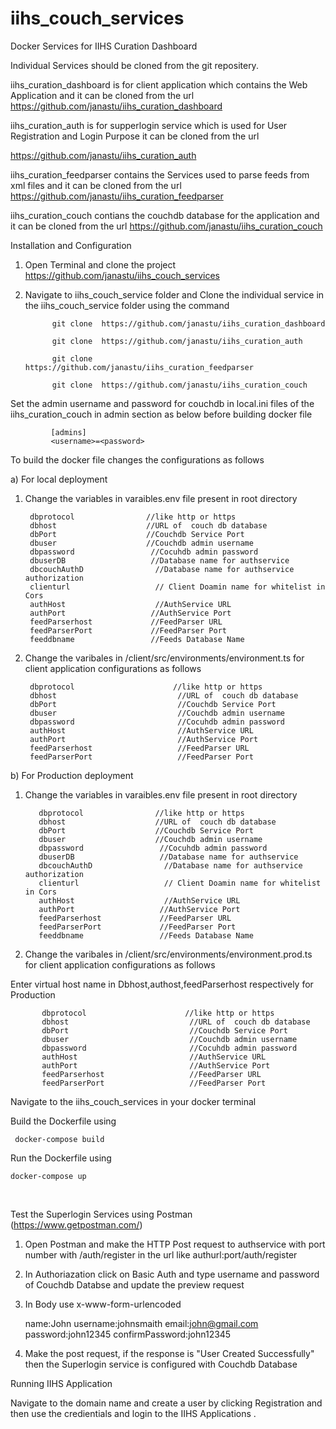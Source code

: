 # iihs_couch_services
Docker Services for IIHS Curation Dashboard

Individual Services should be cloned from the git repositery.

iihs_curation_dashboard is for client  application which contains the Web Application and it can be cloned from the url https://github.com/janastu/iihs_curation_dashboard


iihs_curation_auth is for supperlogin service which is used for User Registration and Login Purpose  it can be cloned from the url 

https://github.com/janastu/iihs_curation_auth

iihs_curation_feedparser  contains the Services used to parse feeds from xml files and it can be cloned from the url  https://github.com/janastu/iihs_curation_feedparser

iihs_curation_couch contians the couchdb database for the application and it can be cloned from the url https://github.com/janastu/iihs_curation_couch


Installation and Configuration

  1) Open Terminal and clone the project https://github.com/janastu/iihs_couch_services

  2) Navigate to iihs_couch_service folder and Clone the individual service in the iihs_couch_service folder using the command 
  
               git clone  https://github.com/janastu/iihs_curation_dashboard
          
               git clone  https://github.com/janastu/iihs_curation_auth
          
               git clone  https://github.com/janastu/iihs_curation_feedparser
           
               git clone  https://github.com/janastu/iihs_curation_couch
          
  
  
  Set the admin username and password for couchdb in local.ini files of the iihs_curation_couch  in admin section as below before building docker file
  
             [admins]
             <username>=<password>
 
 To build the docker file changes the configurations as follows

a) For local deployment


   1) Change the variables in varaibles.env file present in root directory 
   
           dbprotocol                //like http or https
           dbhost                    //URL of  couch db database 
           dbPort                    //Couchdb Service Port
           dbuser                    //Couchdb admin username                  
           dbpassword                 //Cocuhdb admin password
           dbuserDB                   //Database name for authservice
           dbcouchAuthD                //Database name for authservice authorization
           clienturl                   // Client Doamin name for whitelist in Cors  
           authHost                    //AuthService URL
           authPort                   //AuthService Port
           feedParserhost             //FeedParser URL
           feedParserPort             //FeedParser Port
           feeddbname                 //Feeds Database Name
          
 
  
   
   
   2) Change the varibales in /client/src/environments/environment.ts  for client application configurations
      as follows
      
           dbprotocol                      //like http or https
           dbhost                           //URL of  couch db database 
           dbPort                           //Couchdb Service Port
           dbuser                           //Couchdb admin username
           dbpassword                       //Cocuhdb admin password
           authHost                         //AuthService URL
           authPort                         //AuthService Port
           feedParserhost                   //FeedParser URL
           feedParserPort                   //FeedParser Port

 
 
b) For Production deployment

 1) Change the variables in varaibles.env file present in root directory 
   
           dbprotocol                //like http or https
           dbhost                    //URL of  couch db database 
           dbPort                    //Couchdb Service Port
           dbuser                    //Couchdb admin username                  
           dbpassword                 //Cocuhdb admin password
           dbuserDB                   //Database name for authservice
           dbcouchAuthD                //Database name for authservice authorization
           clienturl                   // Client Doamin name for whitelist in Cors  
           authHost                    //AuthService URL
           authPort                   //AuthService Port
           feedParserhost             //FeedParser URL
           feedParserPort             //FeedParser Port
           feeddbname                 //Feeds Database Name
   
   
   2) Change the varibales in /client/src/environments/environment.prod.ts  for client application configurations
      as follows
      
Enter virtual host name in  Dbhost,authost,feedParserhost respectively for Production 


           dbprotocol                      //like http or https
           dbhost                           //URL of  couch db database 
           dbPort                           //Couchdb Service Port
           dbuser                           //Couchdb admin username
           dbpassword                       //Cocuhdb admin password
           authHost                         //AuthService URL
           authPort                         //AuthService Port
           feedParserhost                   //FeedParser URL
           feedParserPort                   //FeedParser Port
  
   
   
Navigate to the iihs_couch_services in your docker terminal


Build the Dockerfile using    

     docker-compose build

Run the Dockerfile using     
    
    docker-compose up
   
   

Test the Superlogin Services using Postman (https://www.getpostman.com/)

   1) Open Postman and make the HTTP Post request to authservice with port number with /auth/register in the url like authurl:port/auth/register 
   
   2) In Authoriazation click on Basic Auth and type username and password of Couchdb Databse and update the preview request
   
   3) In Body use x-www-form-urlencoded
       
       name:John
       username:johnsmaith
       email:john@gmail.com
       password:john12345
       confirmPassword:john12345
      
   4) Make the post request, if the response is "User Created Successfully" then the Superlogin service is configured with Couchdb Database
   
   
 
 Running IIHS Application
  
  Navigate to the domain name and create a user by clicking Registration and then use the credientials and login to the IIHS  Applications . 

    
   
   
   
 
 
